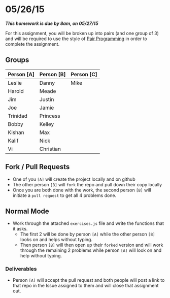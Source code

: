 # 05/26/15

___This homework is due by 8am, on 05/27/15___


For this assignment, you will be broken up into pairs (and one group of 3) and will be required to use the style of [Pair Programming](http://en.wikipedia.org/wiki/Pair_programming) in order to complete the assignment.

## Groups

| Person [A] | Person [B] | Person [C] |
|------------|------------|------------|
| Leslie     | Danny      | Mike       |
| Harold     | Meade      |            |
| Jim        | Justin     |            |
| Joe        | Jamie      |            |
| Trinidad   | Princess   |            |
| Bobby      | Kelley     |            |
| Kishan     | Max        |            | 
| Kalif      | Nick       |            | 
| Vi         | Christian  |            |


## Fork / Pull Requests

- One of you `[A]` will create the project locally and on github
- The other person `[B]` will `fork` the repo and pull down their copy locally
- Once you are both done with the work, the second person `[B]` will initiate a `pull request` to get all 4 problems done.


## Normal Mode

- Work through the attached `exercises.js` file and write the functions that it asks. 
  - The first 2 will be done by person `[A]` while the other person `[B]` looks on and helps without typing. 
  - Then person `[B]` will then open up their `forked` version and will work through the remaining 2 problems while person `[A]` will look on and help without typing.

### Deliverables

- Person `[A]` will accept the pull request and both people will post a link to that repo in the Issue assigned to them and will close that assignment out.
